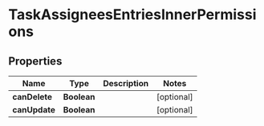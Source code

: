 

# TaskAssigneesEntriesInnerPermissions


## Properties

| Name | Type | Description | Notes |
|------------ | ------------- | ------------- | -------------|
|**canDelete** | **Boolean** |  |  [optional] |
|**canUpdate** | **Boolean** |  |  [optional] |



